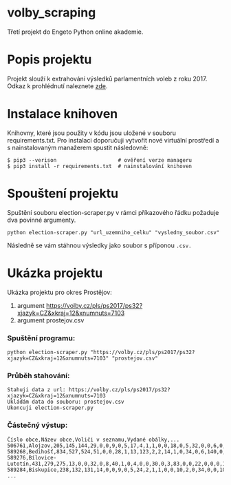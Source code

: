 # volby_scraping
Třetí projekt do Engeto Python online akademie.

# Popis projektu
Projekt slouží k extrahování výsledků parlamentních voleb z roku 2017. Odkaz k prohlédnutí naleznete <a href="https://volby.cz/pls/ps2017nss/ps3?xjazyk=CZ">zde</a>.

# Instalace knihoven
Knihovny, které jsou použity v kódu jsou uložené v souboru requirements.txt. Pro instalaci doporučuji vytvořit nové virtuální prostředí a s nainstalovaným manažerem spustit následovně:

```
$ pip3 --verison                    # ověření verze manageru
$ pip3 install -r requirements.txt  # nainstalování knihoven
```
# Spouštení projektu
Spuštění souboru election-scraper.py v rámci příkazového řádku požaduje dva povinné argumenty.

```
python election-scraper.py "url_uzemniho_celku" "vysledny_soubor.csv"
```

Následně se vám stáhnou výsledky jako soubor s příponou ```.csv.```

# Ukázka projektu
Ukázka projektu pro okres Prostějov:

1. argument https://volby.cz/pls/ps2017/ps32?xjazyk=CZ&xkraj=12&xnumnuts=7103
2. argument prostejov.csv

### Spuštění programu:
```
python election-scraper.py "https://volby.cz/pls/ps2017/ps32?xjazyk=CZ&xkraj=12&xnumnuts=7103" "prostejov.csv"
```

### Průběh stahování:
```
Stahuji data z url: https://volby.cz/pls/ps2017/ps32?xjazyk=CZ&xkraj=12&xnumnuts=7103
Ukládám data do souboru: prostejov.csv
Ukoncuji election-scraper.py
```

### Částečný výstup:
```
Číslo obce,Název obce,Voliči v seznamu,Vydané obálky,...
506761,Alojzov,205,145,144,29,0,0,9,0,5,17,4,1,1,0,0,18,0,5,32,0,0,6,0,0,1,1,15,0
589268,Bedihošť,834,527,524,51,0,0,28,1,13,123,2,2,14,1,0,34,0,6,140,0,0,26,0,0,0,0,82,1
589276,Bílovice-Lutotín,431,279,275,13,0,0,32,0,8,40,1,0,4,0,0,30,0,3,83,0,0,22,0,0,0,1,38,0
589284,Biskupice,238,132,131,14,0,0,9,0,5,24,2,1,1,0,0,10,2,0,34,0,0,10,0,0,0,0,19,0
...
```
